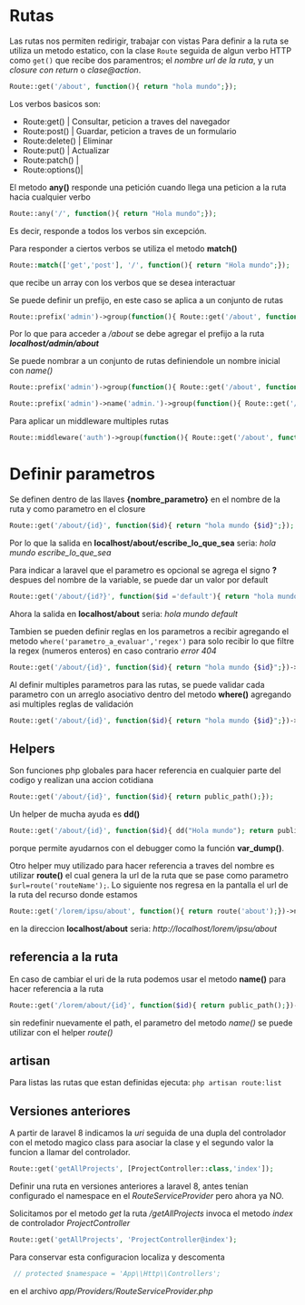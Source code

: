 # Rutas

Las rutas nos permiten redirigir, trabajar con vistas
Para definir a la ruta se utiliza un metodo estatico, con la clase ```Route``` seguida de algun verbo HTTP como ```get()``` que recibe dos paramentros; el _nombre url de la ruta_, y un _closure con return_ o _clase@action_. 
```php 
Route::get('/about', function(){ return "hola mundo";}); 
```

Los verbos basicos son:
 *    Route:get()    | Consultar, peticion a traves del navegador
 *    Route:post()   | Guardar, peticion a traves de un formulario
 *    Route:delete() | Eliminar
 *    Route:put()    | Actualizar
 *    Route:patch()  | 
 *    Route:options()| 

El metodo **any()** responde una petición cuando llega una peticion a la ruta hacia cualquier verbo
```php
Route::any('/', function(){ return "Hola mundo";}); 
```
Es decir, responde a todos los verbos sin excepción.

Para responder a ciertos verbos se utiliza el metodo **match()** 
```php 
Route::match(['get','post'], '/', function(){ return "Hola mundo";}); 
``` 
que recibe un array con los verbos que se desea interactuar 

Se puede definir un prefijo, en este caso se aplica a un conjunto de rutas 
```php 
Route::prefix('admin')->group(function(){ Route::get('/about', function(){ return "About";})}); 
```
Por lo que para acceder a */about* se debe agregar el prefijo a la ruta ***localhost/admin/about***

Se puede nombrar a un conjunto de rutas definiendole un nombre inicial con *name()*
```php
Route::prefix('admin')->group(function(){ Route::get('/about', function(){ return "About";})->name('about')}); 
```


```php
Route::prefix('admin')->name('admin.')->group(function(){ Route::get('/about', function(){ return "About";})->name('about')}); 
```

Para aplicar un middleware multiples rutas 
```php
Route::middleware('auth')->group(function(){ Route::get('/about', function(){ return "About";})->name('about')}); 
```



# Definir parametros

Se definen dentro de las llaves **{nombre_parametro}** en el nombre de la ruta y como parametro en el closure 
```php 
Route::get('/about/{id}', function($id){ return "hola mundo {$id}";}); 
```
Por lo que la salida en **localhost/about/escribe_lo_que_sea** seria:
*hola mundo escribe_lo_que_sea*

Para indicar a laravel que el parametro es opcional se agrega el signo **?** despues del nombre de la variable, se puede dar un valor por default 
```php 
Route::get('/about/{id?}', function($id ='default'){ return "hola mundo {$id}";}); 
```
Ahora la salida en **localhost/about** seria:
*hola mundo default*

Tambien se pueden definir reglas en los parametros a recibir agregando el metodo ``` where('parametro_a_evaluar','regex') ``` para solo recibir lo que filtre la regex (numeros enteros) en caso contrario *error 404* 
```php 
Route::get('/about/{id}', function($id){ return "hola mundo {$id}";})->where('id','[0-9+]'); 
``` 
Al definir multiples parametros para las rutas, se puede validar cada parametro con un arreglo asociativo dentro del metodo **where()** agregando asi multiples reglas de validación 
```php 
Route::get('/about/{id}', function($id){ return "hola mundo {$id}";})->where('id' => '[0-9+]','id' => '[a-z]'); 
``` 



## Helpers

Son funciones php globales para hacer referencia en cualquier parte del codigo y realizan una accion cotidiana 
```php 
Route::get('/about/{id}', function($id){ return public_path();}); 
``` 
Un helper de mucha ayuda es **dd()** 
```php 
Route::get('/about/{id}', function($id){ dd("Hola mundo"); return public_path();}); 
``` 
porque permite ayudarnos con el debugger como la función **var_dump()**.

Otro helper muy utilizado para hacer referencia a traves del nombre es utilizar **route()** el cual genera la url de la ruta que se pase como parametro ```$url=route('routeName');```. 
Lo siguiente nos regresa en la pantalla el url de la ruta del recurso donde estamos 
```php 
Route::get('/lorem/ipsu/about', function(){ return route('about');})->name('about'); 
```
en la direccion **localhost/about** seria:
*http://localhost/lorem/ipsu/about*




## referencia a la ruta

En caso de cambiar el uri de la ruta podemos usar el metodo **name()** para hacer referencia a la ruta 
```php 
Route::get('/lorem/about/{id}', function($id){ return public_path();})->name('about'); 
``` 
sin redefinir nuevamente el path, el parametro del metodo *name()* se puede utilizar con el helper *route()*



## artisan
Para listas las rutas que estan definidas ejecuta: 
``` php artisan route:list ```


## Versiones anteriores

A partir de laravel 8
indicamos la _uri_ seguida de una dupla del controlador con el metodo magico class para asociar la clase y el segundo valor la funcion a llamar del controlador.
```php
Route::get('getAllProjects', [ProjectController::class,'index']);
```


Definir una ruta en versiones anteriores a laravel 8, antes tenían configurado el namespace en el _RouteServiceProvider_ pero ahora ya NO.

Solicitamos por el metodo _get_ la ruta _/getAllProjects_ invoca el metodo _index_ de controlador _ProjectController_
```php
Route::get('getAllProjects', 'ProjectController@index');
```

Para conservar esta configuracion localiza y descomenta
```php
 // protected $namespace = 'App\\Http\\Controllers'; 
 ``` 
 en el archivo _app/Providers/RouteServiceProvider.php_



